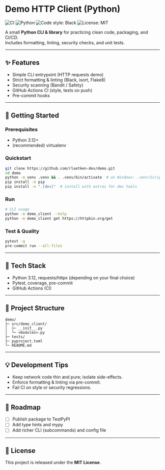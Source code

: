 # Demo HTTP Client (Python)

![CI](https://github.com/rluetken-dev/demo/actions/workflows/ci.yml/badge.svg)
![Python](https://img.shields.io/badge/Python-3.12%2B-blue)
![Code style: Black](https://img.shields.io/badge/code%20style-black-000000.svg)
![License: MIT](https://img.shields.io/badge/License-MIT-green.svg)

A small **Python CLI & library** for practicing clean code, packaging, and CI/CD.  
Includes formatting, linting, security checks, and unit tests.

---

## ✨ Features
- Simple CLI entrypoint (HTTP requests demo)
- Strict formatting & linting (Black, isort, Flake8)
- Security scanning (Bandit / Safety)
- GitHub Actions CI (style, tests on push)
- Pre-commit hooks

---

## 🚀 Getting Started

### Prerequisites
- Python 3.12+
- (recommended) virtualenv

### Quickstart
```bash
git clone https://github.com/rluetken-dev/demo.git
cd demo
python -m venv .venv && . .venv/bin/activate  # on Windows: .venv\Scripts\activate
pip install -U pip
pip install -e ".[dev]"  # install with extras for dev tools
```

### Run
```bash
# CLI usage
python -m demo_client --help
python -m demo_client get https://httpbin.org/get
```

### Test & Quality
```bash
pytest -q
pre-commit run --all-files
```

---

## 🧱 Tech Stack
- Python 3.12, requests/httpx (depending on your final choice)
- Pytest, coverage, pre-commit
- GitHub Actions (CI)

---

## 📂 Project Structure
```
demo/
├─ src/demo_client/
│  ├─ __init__.py
│  └─ <modules>.py
├─ tests/
├─ pyproject.toml
└─ README.md
```

---

## 💡 Development Tips
- Keep network code thin and pure; isolate side-effects.
- Enforce formatting & linting via pre-commit.
- Fail CI on style or security regressions.

---

## 🧭 Roadmap
- [ ] Publish package to TestPyPI
- [ ] Add type hints and mypy
- [ ] Add richer CLI (subcommands) and config file

---

## 📜 License
This project is released under the **MIT License**.
